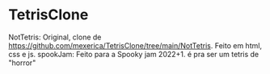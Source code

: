 # TetrisClone
NotTetris: Original, clone de https://github.com/mexerica/TetrisClone/tree/main/NotTetris. Feito em html, css e js.
spookJam: Feito para a Spooky jam 2022+1. é pra ser um tetris de "horror"
